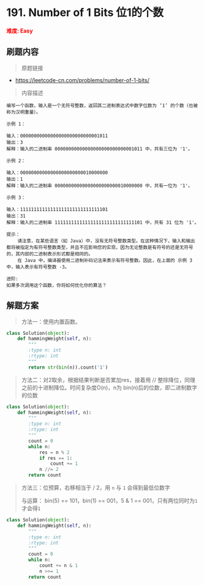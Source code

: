 # 191. Number of 1 Bits 位1的个数

**<font color=red>难度: Easy</font>**

## 刷题内容

> 原题链接

* https://leetcode-cn.com/problems/number-of-1-bits/

> 内容描述

```
编写一个函数，输入是一个无符号整数，返回其二进制表达式中数字位数为 ‘1’ 的个数（也被称为汉明重量）。

示例 1：

输入：00000000000000000000000000001011
输出：3
解释：输入的二进制串 00000000000000000000000000001011 中，共有三位为 '1'。

示例 2：

输入：00000000000000000000000010000000
输出：1
解释：输入的二进制串 00000000000000000000000010000000 中，共有一位为 '1'。

示例 3：

输入：11111111111111111111111111111101
输出：31
解释：输入的二进制串 11111111111111111111111111111101 中，共有 31 位为 '1'。

提示：
    请注意，在某些语言（如 Java）中，没有无符号整数类型。在这种情况下，输入和输出都将被指定为有符号整数类型，并且不应影响您的实现，因为无论整数是有符号的还是无符号的，其内部的二进制表示形式都是相同的。
    在 Java 中，编译器使用二进制补码记法来表示有符号整数。因此，在上面的 示例 3 中，输入表示有符号整数 -3。

进阶:
如果多次调用这个函数，你将如何优化你的算法？
```

## 解题方案

> 方法一：使用内置函数。

```python
class Solution(object):
    def hammingWeight(self, n):
        """
        :type n: int
        :rtype: int
        """
        return str(bin(n)).count('1')
```



> 方法二：对2取余，根据结果判断是否累加res，接着用 // 整除降位，同理之前的十进制降位。时间复杂度O(n)，n为 bin(n)后的位数，即二进制数字的位数

```python
class Solution(object):
    def hammingWeight(self, n):
        """
        :type n: int
        :rtype: int
        """
        count = 0
        while n:
            res = n % 2
            if res == 1:
                count += 1
            n //= 2
        return count
```



> 方法三：位预算，右移相当于 / 2，用 `n` 与 `1` 会得到最低位数字
>
> 与运算： bin(5) == 101，bin(1) == 001，5 & 1 == 001，只有两位同时为`1`才会得`1`

```python
class Solution(object):
    def hammingWeight(self, n):
        """
        :type n: int
        :rtype: int
        """
        count = 0
        while n:
            count += n & 1
            n >>= 1
        return count
```